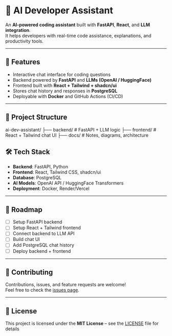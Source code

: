 # 🤖 AI Developer Assistant

An **AI-powered coding assistant** built with **FastAPI**, **React**, and **LLM integration**.  
It helps developers with real-time code assistance, explanations, and productivity tools.

---

## 🚀 Features
- Interactive chat interface for coding questions
- Backend powered by **FastAPI** and **LLMs (OpenAI / HuggingFace)**
- Frontend built with **React + Tailwind + shadcn/ui**
- Stores chat history and responses in **PostgreSQL**
- Deployable with **Docker** and GitHub Actions (CI/CD)

---

## 📂 Project Structure
ai-dev-assistant/
├── backend/ # FastAPI + LLM logic
├── frontend/ # React + Tailwind chat UI
├── docs/ # Notes, diagrams, architecture

## 🛠 Tech Stack
- **Backend**: FastAPI, Python
- **Frontend**: React, Tailwind CSS, shadcn/ui
- **Database**: PostgreSQL
- **AI Models**: OpenAI API / HuggingFace Transformers
- **Deployment**: Docker, Render/Vercel

---

## 📌 Roadmap
- [ ] Setup FastAPI backend
- [ ] Setup React + Tailwind frontend
- [ ] Connect backend to LLM API
- [ ] Build chat UI
- [ ] Add PostgreSQL chat history
- [ ] Deploy backend + frontend

---

## 🤝 Contributing
Contributions, issues, and feature requests are welcome!  
Feel free to check the [issues page](../../issues).  

---

## 📜 License
This project is licensed under the **MIT License** – see the [LICENSE](LICENSE) file for details
